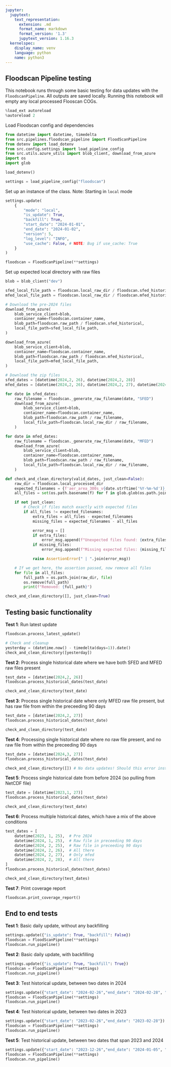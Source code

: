 ```yaml
---
jupyter:
  jupytext:
    text_representation:
      extension: .md
      format_name: markdown
      format_version: '1.3'
      jupytext_version: 1.16.3
  kernelspec:
    display_name: venv
    language: python
    name: python3
---
```


## Floodscan Pipeline testing

This notebook runs through some basic testing for data updates with the `FloodscanPipeline`. All outputs are saved locally. Running this notebook will empty any local processed Flooscan COGs.

```python
%load_ext autoreload
%autoreload 2
```

Load Floodscan config and dependencies

```python
from datetime import datetime, timedelta
from src.pipelines.floodscan_pipeline import FloodScanPipeline
from dotenv import load_dotenv
from src.config.settings import load_pipeline_config
from src.utils.azure_utils import blob_client, download_from_azure
import os
import glob

load_dotenv()

settings = load_pipeline_config("floodscan")
```

Set up an instance of the class. Note: Starting in `local` mode

```python
settings.update(
    {
        "mode": "local",
        "is_update": True,
        "backfill": True,
        "start_date": "2024-01-01",
        "end_date": "2024-01-02",
        "version": 5,
        "log_level": "INFO",
        "use_cache": False, # NOTE: Bug if use_cache: True
    }
)

floodscan = FloodScanPipeline(**settings)
```

Set up expected local directory with raw files

```python
blob = blob_client("dev")

sfed_local_file_path = floodscan.local_raw_dir / floodscan.sfed_historical
mfed_local_file_path = floodscan.local_raw_dir / floodscan.mfed_historical

# Download the pre-2024 files
download_from_azure(
    blob_service_client=blob,
    container_name=floodscan.container_name,
    blob_path=floodscan.raw_path / floodscan.sfed_historical,
    local_file_path=sfed_local_file_path,
)

download_from_azure(
    blob_service_client=blob,
    container_name=floodscan.container_name,
    blob_path=floodscan.raw_path / floodscan.mfed_historical,
    local_file_path=mfed_local_file_path,
)

# Download the zip files
sfed_dates = [datetime(2024,2, 26), datetime(2024,2, 28)]
mfed_dates = [datetime(2024,2, 26), datetime(2024,2, 27), datetime(2024,2, 28)]

for date in sfed_dates:
    raw_filename = floodscan._generate_raw_filename(date, "SFED")
    download_from_azure(
        blob_service_client=blob,
        container_name=floodscan.container_name,
        blob_path=floodscan.raw_path / raw_filename,
        local_file_path=floodscan.local_raw_dir / raw_filename,
    )

for date in mfed_dates:
    raw_filename = floodscan._generate_raw_filename(date, "MFED")
    download_from_azure(
        blob_service_client=blob,
        container_name=floodscan.container_name,
        blob_path=floodscan.raw_path / raw_filename,
        local_file_path=floodscan.local_raw_dir / raw_filename,
    )
```

```python
def check_and_clean_directory(valid_dates, just_clean=False):
    raw_dir = floodscan.local_processed_dir
    expected_filenames = {f'aer_area_300s_v{date.strftime('%Y-%m-%d')}_v05r01.tif' for date in valid_dates}
    all_files = set(os.path.basename(f) for f in glob.glob(os.path.join(raw_dir, '*.tif')))

    if not just_clean:
        # Check if files match exactly with expected files
        if all_files != expected_filenames:
            extra_files = all_files - expected_filenames
            missing_files = expected_filenames - all_files

            error_msg = []
            if extra_files:
                error_msg.append(f"Unexpected files found: {extra_files}")
            if missing_files:
                error_msg.append(f"Missing expected files: {missing_files}")

            raise AssertionError(" | ".join(error_msg))

    # If we get here, the assertion passed, now remove all files
    for file in all_files:
        full_path = os.path.join(raw_dir, file)
        os.remove(full_path)
        print(f"Removed: {full_path}")
```

```python
check_and_clean_directory([], just_clean=True)
```

## Testing basic functionality

**Test 1**: Run latest update

```python
floodscan.process_latest_update()

# Check and cleanup
yesterday = (datetime.now() - timedelta(days=1)).date()
check_and_clean_directory([yesterday])
```

**Test 2**: Process single historical date where we have both SFED and MFED raw files present

```python
test_date = [datetime(2024,2, 26)]
floodscan.process_historical_dates(test_date)

check_and_clean_directory(test_date)
```

**Test 3**: Process single historical date where only MFED raw file present, but has raw file from within the preceeding 90 days

```python
test_date = [datetime(2024,2, 27)]
floodscan.process_historical_dates(test_date)

check_and_clean_directory(test_date)
```

**Test 4**: Processing single historical date where no raw file present, and no raw file from within the preceeding 90 days

```python
test_date = [datetime(2024,3, 27)]
floodscan.process_historical_dates(test_date)

check_and_clean_directory([]) # No data updates! Should this error instead?
```

**Test 5**: Process single historical date from before 2024 (so pulling from NetCDF file)

```python
test_date = [datetime(2023,1, 27)]
floodscan.process_historical_dates(test_date)

check_and_clean_directory(test_date)
```

**Test 6**: Process multiple historical dates, which have a mix of the above conditions

```python
test_dates = [
    datetime(2023, 1, 25),  # Pre 2024
    datetime(2024, 1, 25),  # Raw file in preceeding 90 days
    datetime(2024, 2, 25),  # Raw file in preceeding 90 days
    datetime(2024, 2, 26),  # All there
    datetime(2024, 2, 27),  # Only mfed
    datetime(2024, 2, 28),  # All there
]
floodscan.process_historical_dates(test_dates)

check_and_clean_directory(test_dates)
```

**Test 7**: Print coverage report

```python
floodscan.print_coverage_report()
```

## End to end tests

**Test 1**: Basic daily update, without any backfilling

```python
settings.update({"is_update": True, "backfill": False})
floodscan = FloodScanPipeline(**settings)
floodscan.run_pipeline()
```

**Test 2**: Basic daily update, with backfilling

```python
settings.update({"is_update": True, "backfill": True})
floodscan = FloodScanPipeline(**settings)
floodscan.run_pipeline()
```

**Test 3**: Test historical update, between two dates in 2024

```python
settings.update({"start_date": "2024-02-26","end_date": "2024-02-28", "backfill": False, "is_update": False})
floodscan = FloodScanPipeline(**settings)
floodscan.run_pipeline()
```

**Test 4**: Test historical update, between two dates in 2023

```python
settings.update({"start_date": "2023-02-26","end_date": "2023-02-28"})
floodscan = FloodScanPipeline(**settings)
floodscan.run_pipeline()
```

**Test 5**: Test historical update, between two dates that span 2023 and 2024

```python
settings.update({"start_date": "2023-12-26","end_date": "2024-01-05", "is_update": False})
floodscan = FloodScanPipeline(**settings)
floodscan.run_pipeline()
```
